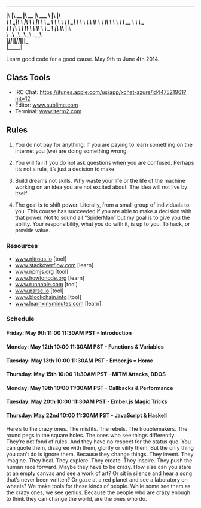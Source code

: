  ________  ________  ________  ________        ___  ________
|\   ____\|\   __  \|\   __  \|\   ___ \      |\  \|\   ____\
\ \  \___|\ \  \|\  \ \  \|\  \ \  \_ \ \     \ \  \ \  \___|_
 \ \  \  __\ \  \\\  \ \  \\\  \ \  \  \ \  __ \ \  \ \_____  \
  \ \  \|\  \ \  \\\  \ \  \\\  \ \  \_ \ \|\  \\_\  \|____|\  \
   \ \_______\ \_______\ \_______\ \_______\ \________\____\_\  \
    \|_______|\|_______|\|_______|\|_______|\|________|\_________\
                                                      \|_________|

Learn good code for a good cause. May 9th to June 4th 2014.

## Class Tools
- IRC Chat: https://itunes.apple.com/us/app/xchat-azure/id447521961?mt=12
- Editor: www.sublime.com
- Terminal: www.iterm2.com

## Rules
1. You do not pay for anything. If you are paying to learn something on the internet you (we) are doing something wrong.

2. You will fail if you do not ask questions when you are confused. Perhaps it’s not a rule, it’s just a decision to make.

3. Build dreams not skills. Why waste your life or the life of the machine working on an idea you are not excited about. The idea will not live by itself.

4. The goal is to shift power. Literally, from a small group of individuals to you. This course has succeeded if you are able to make a decision with that power. Not to sound all “SpiderMan” but my goal is to give you the ability. Your responsibility, what you do with it, is up to you. To hack, or provide value.

### Resources
- www.nitrous.io [tool]
- www.stackoverflow.com [learn]
- www.npmjs.org [tool]
- www.howtonode.org [learn]
- www.runnable.com [tool]
- www.parse.io [tool]
- www.blockchain.info [tool]
- www.learnxinyminutes.com [learn]

### Schedule
#### Friday: May 9th 11:00 11:30AM PST - Introduction
#### Monday: May 12th 10:00 11:30AM PST - Functions & Variables
#### Tuesday: May 13th 10:00 11:30AM PST - Ember.js = Home
#### Thursday: May 15th 10:00 11:30AM PST - MITM Attacks, DDOS
#### Monday: May 19th 10:00 11:30AM PST - Callbacks & Performance
#### Tuesday: May 20th 10:00 11:30AM PST - Ember.js Magic Tricks
#### Thursday: May 22nd 10:00 11:30AM PST - JavaScript & Haskell

Here’s to the crazy ones. The misfits. The rebels. The troublemakers. The round pegs in the square holes. The ones who see things differently. They’re not fond of rules. And they have no respect for the status quo. You can quote them, disagree with them, glorify or vilify them. But the only thing you can’t do is ignore them. Because they change things. They invent. They imagine. They heal. They explore. They create. They inspire. They push the human race forward. Maybe they have to be crazy. How else can you stare at an empty canvas and see a work of art? Or sit in silence and hear a song that’s never been written? Or gaze at a red planet and see a laboratory on wheels? We make tools for these kinds of people. While some see them as the crazy ones, we see genius. Because the people who are crazy enough to think they can change the world, are the ones who do.

